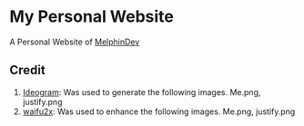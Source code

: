 # My Personal Website
A Personal Website of [MelphinDev](https://github.com/MelphinDev)

## Credit
1. [Ideogram](https://ideogram.ai/): Was used to generate the following images. Me.png, justify.png
2. [waifu2x](https://github.com/nagadomi/waifu2x): Was used to enhance the following images. Me.png, justify.png
